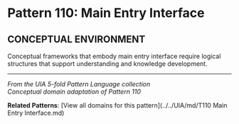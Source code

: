# Pattern 110: Main Entry Interface

## CONCEPTUAL ENVIRONMENT

Conceptual frameworks that embody main entry interface require logical structures that support understanding and knowledge development.

---

*From the UIA 5-fold Pattern Language collection*  
*Conceptual domain adaptation of Pattern 110*

**Related Patterns**: [View all domains for this pattern](../../UIA/md/T110 Main Entry Interface.md)